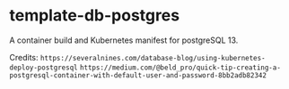 # template-db-postgres

A container build and Kubernetes manifest for postgreSQL 13.

Credits:
`https://severalnines.com/database-blog/using-kubernetes-deploy-postgresql`
`https://medium.com/@beld_pro/quick-tip-creating-a-postgresql-container-with-default-user-and-password-8bb2adb82342`

